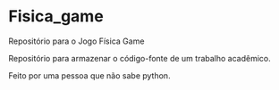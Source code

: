 # Fisica_game
 Repositório para o Jogo Física Game

Repositório para armazenar o código-fonte de um trabalho acadêmico.

Feito por uma pessoa que não sabe python.
